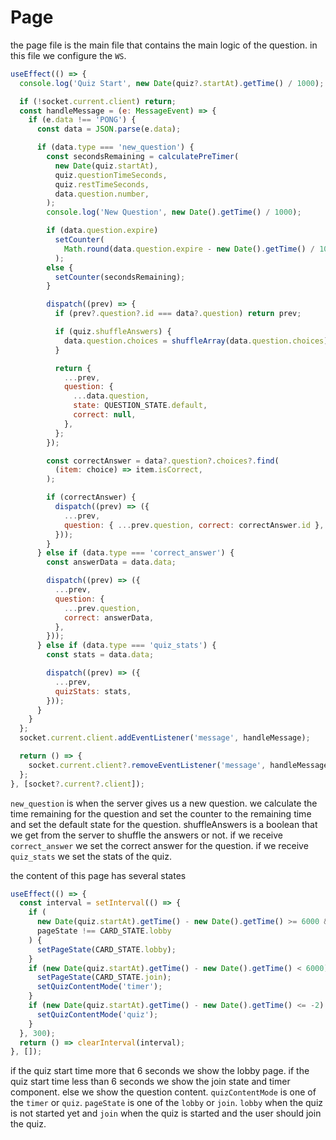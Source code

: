 # Page

the page file is the main file that contains the main logic of the question.
in this file we configure the `WS`.

```jsx
useEffect(() => {
  console.log('Quiz Start', new Date(quiz?.startAt).getTime() / 1000);

  if (!socket.current.client) return;
  const handleMessage = (e: MessageEvent) => {
    if (e.data !== 'PONG') {
      const data = JSON.parse(e.data);

      if (data.type === 'new_question') {
        const secondsRemaining = calculatePreTimer(
          new Date(quiz.startAt),
          quiz.questionTimeSeconds,
          quiz.restTimeSeconds,
          data.question.number,
        );
        console.log('New Question', new Date().getTime() / 1000);

        if (data.question.expire)
          setCounter(
            Math.round(data.question.expire - new Date().getTime() / 1000),
          );
        else {
          setCounter(secondsRemaining);
        }

        dispatch((prev) => {
          if (prev?.question?.id === data?.question) return prev;

          if (quiz.shuffleAnswers) {
            data.question.choices = shuffleArray(data.question.choices);
          }

          return {
            ...prev,
            question: {
              ...data.question,
              state: QUESTION_STATE.default,
              correct: null,
            },
          };
        });

        const correctAnswer = data?.question?.choices?.find(
          (item: choice) => item.isCorrect,
        );

        if (correctAnswer) {
          dispatch((prev) => ({
            ...prev,
            question: { ...prev.question, correct: correctAnswer.id },
          }));
        }
      } else if (data.type === 'correct_answer') {
        const answerData = data.data;

        dispatch((prev) => ({
          ...prev,
          question: {
            ...prev.question,
            correct: answerData,
          },
        }));
      } else if (data.type === 'quiz_stats') {
        const stats = data.data;

        dispatch((prev) => ({
          ...prev,
          quizStats: stats,
        }));
      }
    }
  };
  socket.current.client.addEventListener('message', handleMessage);

  return () => {
    socket.current.client?.removeEventListener('message', handleMessage);
  };
}, [socket?.current?.client]);
```

`new_question` is when the server gives us a new question. we calculate the time remaining for the question and set the counter to the remaining time and set the default state for the question. shuffleAnswers is a boolean that we get from the server to shuffle the answers or not. if we receive `correct_answer` we set the correct answer for the question. if we receive `quiz_stats` we set the stats of the quiz.

the content of this page has several states

```jsx
useEffect(() => {
  const interval = setInterval(() => {
    if (
      new Date(quiz.startAt).getTime() - new Date().getTime() >= 6000 &&
      pageState !== CARD_STATE.lobby
    ) {
      setPageState(CARD_STATE.lobby);
    }
    if (new Date(quiz.startAt).getTime() - new Date().getTime() < 6000) {
      setPageState(CARD_STATE.join);
      setQuizContentMode('timer');
    }
    if (new Date(quiz.startAt).getTime() - new Date().getTime() <= -2) {
      setQuizContentMode('quiz');
    }
  }, 300);
  return () => clearInterval(interval);
}, []);
```

if the quiz start time more that 6 seconds we show the lobby page. if the quiz start time less than 6 seconds we show the join state and timer component. else we show the question content. `quizContentMode` is one of the `timer` or `quiz`. `pageState` is one of the `lobby` or `join`. `lobby` when the quiz is not started yet and `join` when the quiz is started and the user should join the quiz.